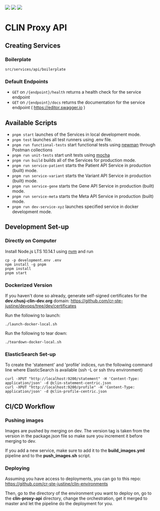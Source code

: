 ![](https://github.com/Ferlab-Ste-Justine/clin-proxy-api/workflows/Build%20Images/badge.svg)
![](https://github.com/Ferlab-Ste-Justine/clin-proxy-api/workflows/Publish%20Images%20Using%20Commit%20Hash/badge.svg)
![](https://github.com/Ferlab-Ste-Justine/clin-proxy-api/workflows/Publish%20Images%20Using%20Tag/badge.svg)

# CLIN Proxy API

## Creating Services

### Boilerplate

`src/services/api/boilerplate`

###  Default Endpoints

* `GET` on `/{endpoint}/health` returns a health check for the service endpoint
* `GET` on `/{endpoint}/docs` returns the documentation for the service endpoint ( https://editor.swagger.io )

## Available Scripts

* `pnpm start` launches of the Services in local development mode.<br>
* `pnpm test` launches all test runners using .env file.<br>
* `pnpm run functional-tests` start functional tests using  [newman](https://github.com/postmanlabs/newman) through Postman collections
* `pnpm run unit-tests` start unit tests using  [mocha](https://www.npmjs.com/package/mocha)
* `pnpm run build` builds all of the Services for production mode.<br>
* `pnpm run service-patient` starts the Patient API Service in production (built) mode.<br>
* `pnpm run service-variant` starts the Variant API Service in production (built) mode.<br>
* `pnpm run service-gene` starts the Gene API Service in production (built) mode.<br>
* `pnpm run service-meta` starts the Meta API Service in production (built) mode.<br>
* `pnpm run dev-service-xyz` launches specified service in docker development mode.<br>

## Development Set-up

### Directly on Computer

Install Node.js LTS 10.14.1 using [nvm](https://github.com/creationix/nvm/blob/master/README.md) and run
```
cp -p development.env .env
npm install -g pnpm
pnpm install
pnpm start
```

### Dockerized Version

If you haven't done so already, generate self-signed certificates for the **dev.chusj-clin-dev.org** domain: https://github.com/cr-ste-justine/devops/tree/dev/certificates

Run the following to launch:

```
./launch-docker-local.sh
```

Run the following to tear down:

```
./teardown-docker-local.sh
```

### ElasticSearch Set-up

To create the 'statement' and 'profile' indices, run the following command line where ElasticSearch is available (ssh -L or ssh thru environment)

```
curl -XPUT "http://localhost:9200/statement" -H 'Content-Type: application/json' -d @clin-statement-centric.json
curl -XPUT "http://localhost:9200/profile" -H 'Content-Type: application/json' -d @clin-profile-centric.json
```

## CI/CD Workflow

### Pushing images

Images are pushed by merging on dev. The version tag is taken from the version in the package.json file so make sure you increment it before merging to dev.

If you add a new service, make sure to add it to the **build_images.yml** pipeline and to the **push_images.sh** script.

### Deploying

Assuming you have access to deployments, you can go to this repo: https://github.com/cr-ste-justine/clin-environments

Then, go to the directory of the environment you want to deploy on, go to the **clin-proxy-api** directory, change the orchestration, get it merged to master and let the pipeline do the deployment for you.